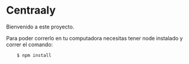 # Centraaly

Bienvenido a este proyecto.

Para poder correrlo en tu computadora necesitas tener node instalado y correr el comando:

```bash
    $ npm install
```
